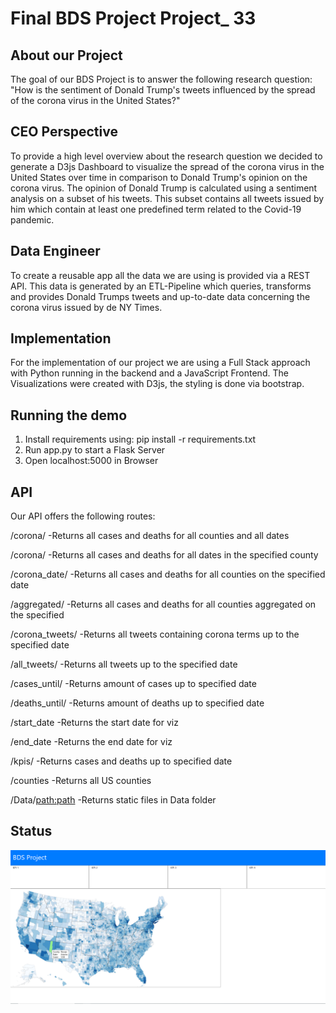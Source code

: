 # Final BDS Project Project_ 33

## About our Project
The goal of our BDS Project is to answer the following research question:
"How is the sentiment of Donald Trump's tweets influenced by the spread of the corona virus in the United States?"

## CEO Perspective
To provide a high level overview about the research question we decided to generate a D3js Dashboard
to visualize the spread of the corona virus in the United States over time in comparison
to Donald Trump's opinion on the corona virus. The opinion of Donald Trump is calculated using a
sentiment analysis on a subset of his tweets. This subset contains all tweets issued by him which
contain at least one predefined term related to the Covid-19 pandemic.

## Data Engineer 
To create a reusable app all the data we are using is provided via a REST API. 
This data is generated by an ETL-Pipeline which queries, transforms and provides Donald Trumps tweets and up-to-date
data concerning the corona virus issued by de NY Times.

## Implementation
For the implementation of our project we are using a Full Stack approach with Python running in the backend
and a JavaScript Frontend. The Visualizations were created with D3js, the styling is done via bootstrap.

## Running the demo
1. Install requirements using: pip install -r requirements.txt
2. Run app.py to start a Flask Server
3. Open localhost:5000 in Browser

## API
Our API offers the following routes:

/corona/
-Returns all cases and deaths for all counties and all dates

/corona/<county>
-Returns all cases and deaths for all dates in the specified county

/corona_date/<date>
-Returns all cases and deaths for all counties on the specified date

/aggregated/<date>
-Returns all cases and deaths for all counties aggregated on the specified

/corona_tweets/<date>
-Returns all tweets containing corona terms up to the specified date

/all_tweets/<date>
-Returns all tweets up to the specified date

/cases_until/<date>
-Returns amount of cases up to specified date

/deaths_until/<date>
-Returns amount of deaths up to specified date

/start_date
-Returns the start date for viz

/end_date
-Returns the end date for viz

/kpis/<date>
-Returns cases and deaths up to specified date

/counties
-Returns all US counties

/Data/<path:path>
-Returns static files in Data folder

## Status
![D3](/img/status_1805.png)